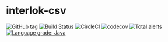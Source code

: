 # interlok-csv 

[![GitHub tag](https://img.shields.io/github/tag/adaptris/interlok-csv.svg)](https://github.com/adaptris/interlok-csv/tags) [![Build Status](https://travis-ci.org/adaptris/interlok-csv.svg?branch=develop)](https://travis-ci.org/adaptris/interlok-csv) [![CircleCI](https://circleci.com/gh/adaptris/interlok-csv/tree/develop.svg?style=svg)](https://circleci.com/gh/adaptris/interlok-csv/tree/develop) [![codecov](https://codecov.io/gh/adaptris/interlok-csv/branch/develop/graph/badge.svg)](https://codecov.io/gh/adaptris/interlok-csv) [![Total alerts](https://img.shields.io/lgtm/alerts/g/adaptris/interlok-csv.svg?logo=lgtm&logoWidth=18)](https://lgtm.com/projects/g/adaptris/interlok-csv/alerts/) [![Language grade: Java](https://img.shields.io/lgtm/grade/java/g/adaptris/interlok-csv.svg?logo=lgtm&logoWidth=18)](https://lgtm.com/projects/g/adaptris/interlok-csv/context:java)

